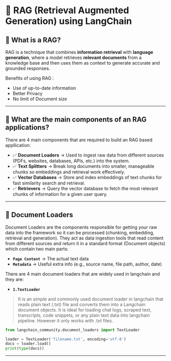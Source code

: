 # 📘 RAG (Retrieval Augmented Generation) using LangChain

## 🔹 What is a RAG?
RAG is a technique that combines **information retrieval** with **language generation**, where a model retrieves **relevant documents** from a knowledge base and then uses them as context to generate accurate and grounded responses.

Benefits of using RAG :
- Use of up-to-date information
- Better Privacy
- No limit of Document size

---

## 🔹 What are the main components of an RAG applications?
There are 4 main components that are required to build an RAG based appllication:

- ✅ **Document Loaders** → Used to ingest raw data from different sources (PDFs, websites, databases, APIs, etc.) into the system.
- ✅ **Text Splitters** → Break long documents into smaller, manageable chunks so embeddings and retrieval work effectively.
- ✅ **Vector Databases** → Store and index embeddings of text chunks for fast similarity search and retrieval.
- ✅ **Retrievers** → Query the vector database to fetch the most relevant chunks of information for a given user query.

---

## 🔹 Document Loaders
Document Loaders are the components responsible for getting your raw data into the framework so it can be processed (chunking, embedding, retrieval and generation). They act as data ingestion tools that read content from different sources and return it in a standard format (Document objects) which contain two main parts:

- **`Page Content`** → The actual text data  
- **`Metadata`** → Useful extra info (e.g., source name, file path, author, date)  

There are 4 main document loaders that are widely used in langchain and they are:

- **`1.TextLoader`** 

> It is an simple and commonly used document loader in langchain that reads plain text (.txt) file and converts them into a Langchain document objects. It is ideal for loading chat logs, scraped text, transcripts, code snippets, or any plain text data into langchain pipeline. However it only works with .txt files.

```python
from langchain_community.document_loaders import TextLoader

loader = TextLoader('filename.txt', encoding='utf-8')
docs = loader.load()
print(type(docs))
```

---